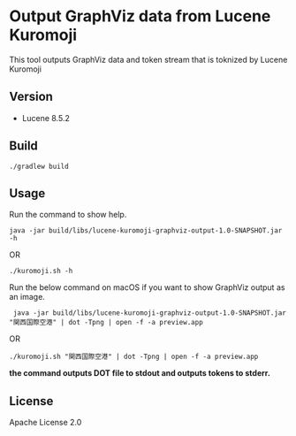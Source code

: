 # Output GraphViz data from Lucene Kuromoji
This tool outputs GraphViz data and token stream that is toknized by Lucene Kuromoji  

## Version

* Lucene 8.5.2

## Build

```shell script
./gradlew build
```

## Usage

Run the command to show help.
```shell script
java -jar build/libs/lucene-kuromoji-graphviz-output-1.0-SNAPSHOT.jar -h
```
OR
```shell script
./kuromoji.sh -h
```


Run the below command on macOS if you want to show GraphViz output as an image.

```shell script
 java -jar build/libs/lucene-kuromoji-graphviz-output-1.0-SNAPSHOT.jar "関西国際空港" | dot -Tpng | open -f -a preview.app
```

OR
```shell script
./kuromoji.sh "関西国際空港" | dot -Tpng | open -f -a preview.app
```

**the command outputs DOT file to stdout and outputs tokens to stderr.**


## License

Apache License 2.0